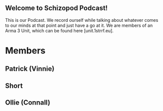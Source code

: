 ## Welcome to Schizopod Podcast!

This is our Podcast. We record ourself while talking about whatever comes to our minds at that point and just have a go at it.
We are members of an Arma 3 Unit, which can be found here [unit.1strrf.eu].

# Members
## Patrick (Vinnie)
## Short
## Ollie (Connall)

